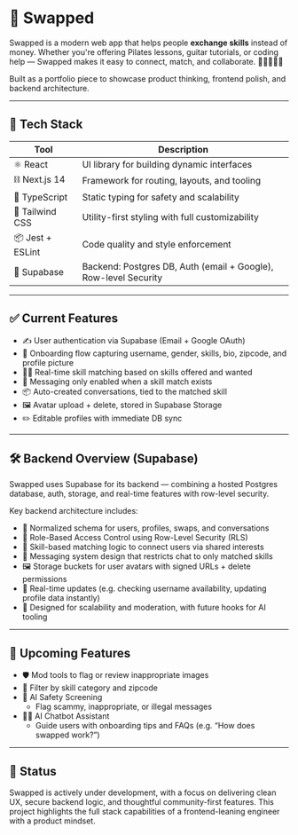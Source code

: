 # 🔁 Swapped

Swapped is a modern web app that helps people **exchange skills** instead of money. Whether you're offering Pilates lessons, guitar tutorials, or coding help — Swapped makes it easy to connect, match, and collaborate. 🧑‍🏫🤝🧑‍🎨

Built as a portfolio piece to showcase product thinking, frontend polish, and backend architecture.

---

## 🚀 Tech Stack

| Tool            | Description                                 |
|-----------------|---------------------------------------------|
| ⚛️ React        | UI library for building dynamic interfaces  |
| ⛓️ Next.js 14   | Framework for routing, layouts, and tooling |
| 🧠 TypeScript   | Static typing for safety and scalability    |
| 🎨 Tailwind CSS | Utility-first styling with full customizability |
| 📦 Jest + ESLint| Code quality and style enforcement          |
| 🌊 Supabase     | Backend: Postgres DB, Auth (email + Google), Row-level Security      |

---

## ✅ Current Features
- ✍️ User authentication via Supabase (Email + Google OAuth)
- 🌟 Onboarding flow capturing username, gender, skills, bio, zipcode, and profile picture
- 🧑‍💻 Real-time skill matching based on skills offered and wanted
- 💬 Messaging only enabled when a skill match exists
- 📦 Auto-created conversations, tied to the matched skill
- 🖼️ Avatar upload + delete, stored in Supabase Storage
- ✏️ Editable profiles with immediate DB sync

---

## 🛠️ Backend Overview (Supabase)
Swapped uses Supabase for its backend — combining a hosted Postgres database, auth, storage, and real-time features with row-level security.

Key backend architecture includes:
- 🧩 Normalized schema for users, profiles, swaps, and conversations
- 🔐 Role-Based Access Control using Row-Level Security (RLS)
- 🔁 Skill-based matching logic to connect users via shared interests
- 📨 Messaging system design that restricts chat to only matched skills
- 🖼️ Storage buckets for user avatars with signed URLs + delete permissions
- 🔄 Real-time updates (e.g. checking username availability, updating profile data instantly)
- 🧱 Designed for scalability and moderation, with future hooks for AI tooling

---
## 🔮 Upcoming Features

- 🛡️ Mod tools to flag or review inappropriate images
- 🧭 Filter by skill category and zipcode
- 🤖 AI Safety Screening
  - Flag scammy, inappropriate, or illegal messages
- 🧞‍♀️ AI Chatbot Assistant
  -   Guide users with onboarding tips and FAQs (e.g. “How does swapped work?”)

---
## 🎯 Status
Swapped is actively under development, with a focus on delivering clean UX, secure backend logic, and thoughtful community-first features. This project highlights the full stack capabilities of a frontend-leaning engineer with a product mindset.
